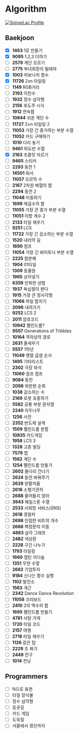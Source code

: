 # Algorithm

[![Solved.ac Profile](http://mazassumnida.wtf/api/v2/generate_badge?boj=hwk0602)](https://solved.ac/hwk0602/)

## Baekjoon

- [x] __1463__ 1로 만들기
- [x] __9095__ 1,2,3 더하기
- [ ] __2579__ 계단 오르기
- [ ] __2775__ 부녀회장이 될테야
- [x] __1003__ 피보나치 함수
- [x] __11726__ 2xn 타일링
- [ ] __1149__ RGB거리
- [ ] __2193__ 이친수 
- [ ] __1932__ 정수 삼각형
- [ ] __2156__ 포도주 시식  
- [ ] __1912__ 연속합   
- [ ] __10844__ 쉬운 계단 수   
- [ ] __11727__ 2×n 타일링 2   
- [ ] __11053__ 가장 긴 증가하는 부분 수열  
- [ ] __11052__ 카드 구매하기
- [ ] __1010__ 다리 놓기
- [ ] __9461__ 파도반 수열
- [x] __2163__ 초콜릿 자르기
- [ ] __9465__   스티커  
- [ ] __2293__   동전 1   
- [ ] __14501__   퇴사  
- [ ] __11057__   오르막 수 
- [ ] __2167__   2차원 배열의 합
- [ ] __2294__   동전 2  
- [ ] __11048__   이동하기 
- [ ] __1699__   제곱수의 합  
- [ ] __11055__   가장 큰 증가 부분 수열
- [ ] __11051__   이항 계수 2 
- [ ] __2133__  타일 채우기
- [ ] __9251__   LCS
- [ ] __11722__   가장 긴 감소하는 부분 수열 
- [ ] __1520__   내리막 길  
- [ ] __1890__   점프  
- [ ] __11054__   가장 긴 바이토닉 부분 수열  
- [ ] __2225__   합분해  
- [ ] __1904__   01타일   
- [ ] __1309__   동물원 
- [ ] __1965__   상자넣기   
- [ ] __6359__   만취한 상범  
- [ ] __1937__  욕심쟁이 판다   
- [ ] __1915__   가장 큰 정사각형  
- [ ] __11066__   파일 합치기  
- [ ] __2096__   내려가기
- [ ] __9252__   LCS 2 
- [ ] __2011__   암호코드  
- [ ] __10942__   팰린드롬?
- [ ] __9507__   Generations of Tribbles 
- [ ] __10164__   격자상의 경로  
- [ ] __2631__   줄세우기  
- [ ] __5557__   1학년 
- [ ] __11049__   행렬 곱셈 순서
- [ ] __1495__   기타리스트  
- [ ] __2302__   극장 좌석 
- [ ] __11060__   점프 점프 
- [ ] __9084__   동전  
- [ ] __2098__  외판원 순회   
- [ ] __1038__   감소하는 수 
- [ ] __2169__   로봇 조종하기  
- [ ] __5582__   공통 부분 문자열 
- [ ] __2240__   자두나무 
- [ ] __1256__   사전 
- [ ] __2352__   반도체 설계 
- [ ] __1509__   팰린드롬 분할   
- [ ] __10835__   카드게임 
- [ ] __1958__   LCS 3 
- [ ] __1328__   고층 빌딩 
- [ ] __7579__   앱   
- [ ] __1562__   계단 수  
- [ ] __1254__   팰린드롬 만들기
- [ ] __2602__   돌다리 건너기  
- [ ] __2624__   동전 바꿔주기   
- [ ] __2629__   양팔저울  
- [ ] __2616__   소형기관차 
- [ ] __2688__   줄어들지 않아 
- [ ] __3943__   헤일스톤 수열 
- [ ] __2533__   사회망 서비스(SNS)
- [ ] __2618__   경찰차 
- [ ] __2698__   인접한 비트의 개수
- [ ] __2666__   벽장문의 이동
- [ ] __4883__   삼각 그래프
- [ ] __2482__   색상환
- [ ] __2228__   구간 나누기
- [ ] __1793__  타일링
- [ ] __1660__   캡틴 이다솜
- [ ] __1351__   무한 수열
- [ ] __2662__   기업투자
- [ ] __9184__   신나는 함수 실행
- [ ] __1102__   발전소
- [ ] __1563__   개근   
- [ ] __2342__   Dance Dance Revolution
- [ ] __11058__   크리보드   
- [ ] __2410__   2의 멱수의 합   
- [ ] __1695__   팰린드롬 만들기   
- [ ] __4781__   사탕 가게   
- [ ] __1720__   타일 코드   
- [ ] __2157__   여행   
- [ ] __2718__   타일 채우기   
- [ ] __1126__   같은 탑   
- [ ] __2229__   조 짜기   
- [ ] __2449__   전구
- [ ] __1014__   컨닝

## Programmers

- [ ] N으로 표현
- [ ] 타일 장식물
- [ ] 정수 삼각형
- [ ] 등굣길
- [ ] 카드 게임
- [ ] 도둑질
- [ ] 서울에서 경산까지
